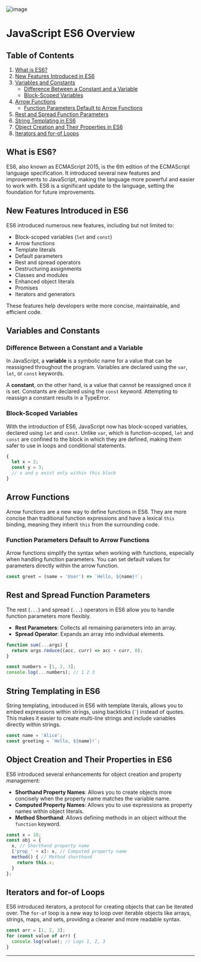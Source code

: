 ![image](https://github.com/user-attachments/assets/3177995b-6939-48c9-a078-21b73b81f55d)

# JavaScript ES6 Overview

## Table of Contents

1. [What is ES6?](#what-is-es6)
2. [New Features Introduced in ES6](#new-features-introduced-in-es6)
3. [Variables and Constants](#variables-and-constants)
   - [Difference Between a Constant and a Variable](#difference-between-a-constant-and-a-variable)
   - [Block-Scoped Variables](#block-scoped-variables)
4. [Arrow Functions](#arrow-functions)
   - [Function Parameters Default to Arrow Functions](#function-parameters-default-to-arrow-functions)
5. [Rest and Spread Function Parameters](#rest-and-spread-function-parameters)
6. [String Templating in ES6](#string-templating-in-es6)
7. [Object Creation and Their Properties in ES6](#object-creation-and-their-properties-in-es6)
8. [Iterators and for-of Loops](#iterators-and-for-of-loops)

## What is ES6?

ES6, also known as ECMAScript 2015, is the 6th edition of the ECMAScript language specification. It introduced several new features and improvements to JavaScript, making the language more powerful and easier to work with. ES6 is a significant update to the language, setting the foundation for future improvements.

## New Features Introduced in ES6

ES6 introduced numerous new features, including but not limited to:
- Block-scoped variables (`let` and `const`)
- Arrow functions
- Template literals
- Default parameters
- Rest and spread operators
- Destructuring assignments
- Classes and modules
- Enhanced object literals
- Promises
- Iterators and generators

These features help developers write more concise, maintainable, and efficient code.

## Variables and Constants

### Difference Between a Constant and a Variable

In JavaScript, a **variable** is a symbolic name for a value that can be reassigned throughout the program. Variables are declared using the `var`, `let`, or `const` keywords.

A **constant**, on the other hand, is a value that cannot be reassigned once it is set. Constants are declared using the `const` keyword. Attempting to reassign a constant results in a TypeError.

### Block-Scoped Variables

With the introduction of ES6, JavaScript now has block-scoped variables, declared using `let` and `const`. Unlike `var`, which is function-scoped, `let` and `const` are confined to the block in which they are defined, making them safer to use in loops and conditional statements.

```javascript
{
  let x = 2;
  const y = 3;
  // x and y exist only within this block
}
```

## Arrow Functions

Arrow functions are a new way to define functions in ES6. They are more concise than traditional function expressions and have a lexical `this` binding, meaning they inherit `this` from the surrounding code.

### Function Parameters Default to Arrow Functions

Arrow functions simplify the syntax when working with functions, especially when handling function parameters. You can set default values for parameters directly within the arrow function.

```javascript
const greet = (name = 'User') => `Hello, ${name}!`;
```

## Rest and Spread Function Parameters

The rest (`...`) and spread (`...`) operators in ES6 allow you to handle function parameters more flexibly.

- **Rest Parameters**: Collects all remaining parameters into an array.
- **Spread Operator**: Expands an array into individual elements.

```javascript
function sum(...args) {
  return args.reduce((acc, curr) => acc + curr, 0);
}

const numbers = [1, 2, 3];
console.log(...numbers); // 1 2 3
```

## String Templating in ES6

String templating, introduced in ES6 with template literals, allows you to embed expressions within strings, using backticks (`` ` ``) instead of quotes. This makes it easier to create multi-line strings and include variables directly within strings.

```javascript
const name = 'Alice';
const greeting = `Hello, ${name}!`;
```

## Object Creation and Their Properties in ES6

ES6 introduced several enhancements for object creation and property management:

- **Shorthand Property Names**: Allows you to create objects more concisely when the property name matches the variable name.
- **Computed Property Names**: Allows you to use expressions as property names within object literals.
- **Method Shorthand**: Allows defining methods in an object without the `function` keyword.

```javascript
const x = 10;
const obj = {
  x, // Shorthand property name
  ['prop_' + x]: x, // Computed property name
  method() { // Method shorthand
    return this.x;
  }
};
```

## Iterators and for-of Loops

ES6 introduced iterators, a protocol for creating objects that can be iterated over. The `for-of` loop is a new way to loop over iterable objects like arrays, strings, maps, and sets, providing a cleaner and more readable syntax.

```javascript
const arr = [1, 2, 3];
for (const value of arr) {
  console.log(value); // Logs 1, 2, 3
}
```

---
